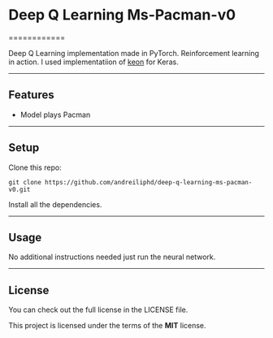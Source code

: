 # Deep Q Learning Ms-Pacman-v0
============

Deep Q Learning implementation made in PyTorch. Reinforcement learning in action. I used implementatiion of [keon](https://github.com/keon/deep-q-learning) for Keras. 

---

## Features
- Model plays Pacman

---

## Setup
Clone this repo:
```
git clone https://github.com/andreiliphd/deep-q-learning-ms-pacman-v0.git
```
Install all the dependencies.

---

## Usage
No additional instructions needed just run the neural network.

---

## License
You can check out the full license in the LICENSE file.

This project is licensed under the terms of the **MIT** license.
